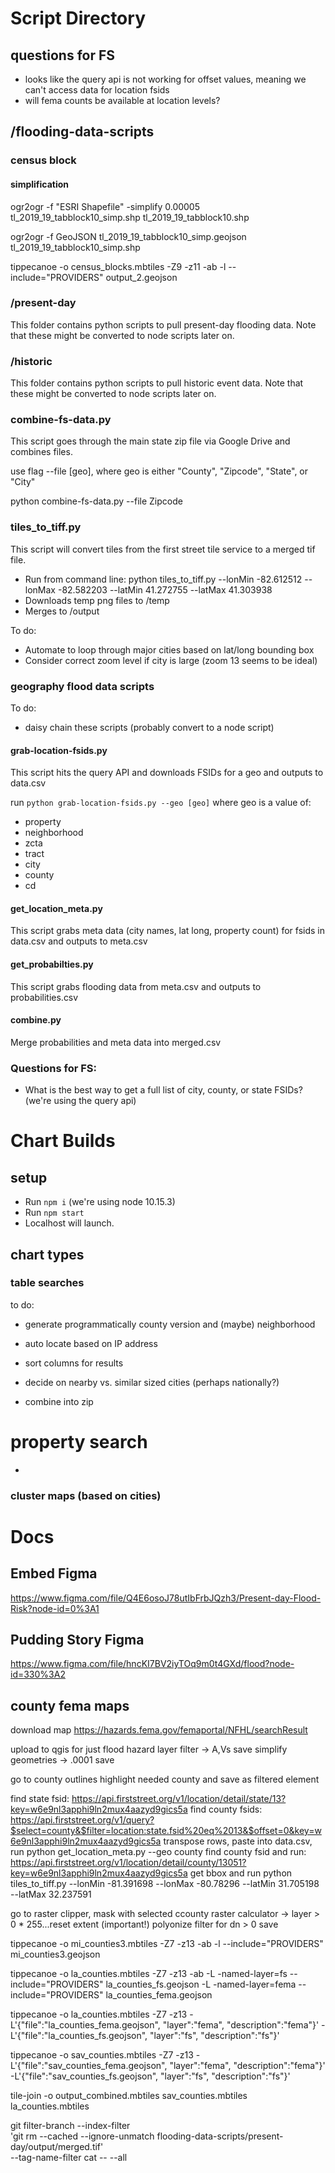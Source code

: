 # Script Directory

## questions for FS

- looks like the query api is not working for offset values, meaning we can't access data for location fsids
- will fema counts be available at location levels?

## /flooding-data-scripts

### census block

#### simplification

ogr2ogr -f "ESRI Shapefile" -simplify 0.00005 tl_2019_19_tabblock10_simp.shp tl_2019_19_tabblock10.shp

ogr2ogr -f GeoJSON tl_2019_19_tabblock10_simp.geojson tl_2019_19_tabblock10_simp.shp

tippecanoe -o census_blocks.mbtiles -Z9 -z11 -ab -l --include="PROVIDERS" output_2.geojson




### /present-day

This folder contains python scripts to pull present-day flooding data. Note that these might be converted to node scripts later on.

### /historic

This folder contains python scripts to pull historic event data. Note that these might be converted to node scripts later on.

### combine-fs-data.py

This script goes through the main state zip file via Google Drive and combines files.

use flag --file [geo], where geo is either "County", "Zipcode", "State", or "City"

python combine-fs-data.py --file Zipcode

### tiles_to_tiff.py
This script will convert tiles from the first street tile service to a merged tif file.

- Run from command line: python tiles_to_tiff.py --lonMin -82.612512 --lonMax -82.582203 --latMin 41.272755 --latMax 41.303938
- Downloads temp png files to /temp
- Merges to /output

To do:
- Automate to loop through major cities based on lat/long bounding box
- Consider correct zoom level if city is large (zoom 13 seems to be ideal)

### geography flood data scripts

To do:
- daisy chain these scripts (probably convert to a node script)

#### grab-location-fsids.py
This script hits the query API and downloads FSIDs for a geo and outputs to data.csv

run `python grab-location-fsids.py --geo [geo]` where geo is a value of:
- property
- neighborhood
- zcta
- tract
- city
- county
- cd

#### get_location_meta.py
This script grabs meta data (city names, lat long, property count) for fsids in data.csv and outputs to meta.csv

#### get_probabilties.py
This script grabs flooding data from meta.csv and outputs to probabilities.csv

#### combine.py
Merge probabilities and meta data into merged.csv

### Questions for FS:
- What is the best way to get a full list of city, county, or state FSIDs? (we're using the query api)

# Chart Builds

## setup

- Run `npm i` (we're using node 10.15.3)
- Run `npm start`
- Localhost will launch.

## chart types

### table searches
to do:
- generate programmatically county version and (maybe) neighborhood
- auto locate based on IP address
- sort columns for results
- decide on nearby vs. similar sized cities (perhaps nationally?)

- combine into zip

# property search
-

### cluster maps (based on cities)

# Docs

## Embed Figma
https://www.figma.com/file/Q4E6osoJ78utIbFrbJQzh3/Present-day-Flood-Risk?node-id=0%3A1

## Pudding Story Figma
https://www.figma.com/file/hncKI7BV2iyTOq9m0t4GXd/flood?node-id=330%3A2

## county fema maps

download map
https://hazards.fema.gov/femaportal/NFHL/searchResult

upload to qgis for just flood hazard layer
filter -> A,Vs
save
simplify geometries -> .0001
save

go to county outlines
highlight needed county and save as filtered element

find state fsid: https://api.firststreet.org/v1/location/detail/state/13?key=w6e9nl3apphi9ln2mux4aazyd9gics5a
find county fsids: https://api.firststreet.org/v1/query?$select=county&$filter=location:state.fsid%20eq%2013&$offset=0&key=w6e9nl3apphi9ln2mux4aazyd9gics5a
transpose rows, paste into data.csv, run python get_location_meta.py --geo county
find county fsid and run: https://api.firststreet.org/v1/location/detail/county/13051?key=w6e9nl3apphi9ln2mux4aazyd9gics5a
get bbox and run python tiles_to_tiff.py --lonMin -81.391698 --lonMax -80.78296 --latMin 31.705198 --latMax 32.237591

go to raster clipper, mask with selected ccounty
raster calculator -> layer > 0 * 255...reset extent (important!)
polyonize
filter for dn > 0
save

tippecanoe -o mi_counties3.mbtiles -Z7 -z13 -ab -l --include="PROVIDERS" mi_counties3.geojson

tippecanoe -o la_counties.mbtiles -Z7 -z13 -ab -L -named-layer=fs --include="PROVIDERS" la_counties_fs.geojson -L -named-layer=fema --include="PROVIDERS" la_counties_fema.geojson

tippecanoe -o la_counties.mbtiles -Z7 -z13 -L'{"file":"la_counties_fema.geojson", "layer":"fema", "description":"fema"}' -L'{"file":"la_counties_fs.geojson", "layer":"fs", "description":"fs"}'

tippecanoe -o sav_counties.mbtiles -Z7 -z13 -L'{"file":"sav_counties_fema.geojson", "layer":"fema", "description":"fema"}' -L'{"file":"sav_counties_fs.geojson", "layer":"fs", "description":"fs"}'


tile-join -o output_combined.mbtiles sav_counties.mbtiles la_counties.mbtiles


git filter-branch --index-filter \
    'git rm --cached --ignore-unmatch flooding-data-scripts/present-day/output/merged.tif' \
    --tag-name-filter cat -- --all
